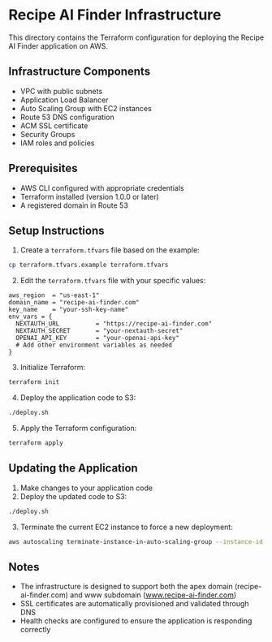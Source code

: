 # Recipe AI Finder Infrastructure

This directory contains the Terraform configuration for deploying the Recipe AI Finder application on AWS.

## Infrastructure Components

- VPC with public subnets
- Application Load Balancer
- Auto Scaling Group with EC2 instances
- Route 53 DNS configuration
- ACM SSL certificate
- Security Groups
- IAM roles and policies

## Prerequisites

- AWS CLI configured with appropriate credentials
- Terraform installed (version 1.0.0 or later)
- A registered domain in Route 53

## Setup Instructions

1. Create a `terraform.tfvars` file based on the example:

```bash
cp terraform.tfvars.example terraform.tfvars
```

2. Edit the `terraform.tfvars` file with your specific values:

```hcl
aws_region  = "us-east-1"
domain_name = "recipe-ai-finder.com"
key_name    = "your-ssh-key-name"
env_vars = {
  NEXTAUTH_URL          = "https://recipe-ai-finder.com"
  NEXTAUTH_SECRET       = "your-nextauth-secret"
  OPENAI_API_KEY        = "your-openai-api-key"
  # Add other environment variables as needed
}
```

3. Initialize Terraform:

```bash
terraform init
```

4. Deploy the application code to S3:

```bash
./deploy.sh
```

5. Apply the Terraform configuration:

```bash
terraform apply
```

## Updating the Application

1. Make changes to your application code
2. Deploy the updated code to S3:

```bash
./deploy.sh
```

3. Terminate the current EC2 instance to force a new deployment:

```bash
aws autoscaling terminate-instance-in-auto-scaling-group --instance-id <instance-id> --no-should-decrement-desired-capacity
```

## Notes

- The infrastructure is designed to support both the apex domain (recipe-ai-finder.com) and www subdomain (www.recipe-ai-finder.com)
- SSL certificates are automatically provisioned and validated through DNS
- Health checks are configured to ensure the application is responding correctly

